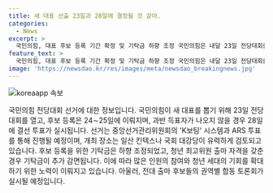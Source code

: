 ```yaml
---
title: 새 대표 선출 23일과 28일에 결정될 것 같아.
categories:
  - News
excerpt: >
  국민의힘, 대표 후보 등록 기간 확정 및 기탁금 하향 조정 국민의힘은 내달 23일 전당대회를 개최하여 새로운 대표를 선출하기로 했다. 후보 등록은 24∼25일에 이뤄지며, 결선 투표는 내달 28일에 실시된다. 기존 9천만원이던 대표 선거 출마 기탁금은 6000만 원으로 하향 조정되었고, 청년 최고위원 출마 자격은 추가 감면을 받아 1000만 원으로 결정되었다. 전당대회와 관련된 일정, 투표 방법 등에 대한 상세 내용이 포함되어 있다.
feature_text: >
  국민의힘, 대표 후보 등록 기간 확정 및 기탁금 하향 조정 국민의힘은 내달 23일 전당대회를 개최하여 새로운 대표를 선출하기로 했다. 후보 등록은 24∼25일에 이뤄지며, 결선 투표는 내달 28일에 실시된다. 기존 9천만원이던 대표 선거 출마 기탁금은 6000만 원으로 하향 조정되었고, 청년 최고위원 출마 자격은 추가 감면을 받아 1000만 원으로 결정되었다. 전당대회와 관련된 일정, 투표 방법 등에 대한 상세 내용이 포함되어 있다.
image: 'https://newsdao.kr/res/images/meta/newsdao_breakingnews.jpg'
---
```


<p><img src="https://newsdao.kr/res/images/meta/newsdao_breakingnews.jpg" alt="koreaapp 속보" /></p>

<p>국민의힘 전당대회 선거에 대한 정보입니다. 국민의힘이 새 대표를 뽑기 위해 23일 전당대회를 열고, 후보 등록은 24∼25일에 이뤄지며, 과반 득표자가 나오지 않을 경우 28일에 결선 투표가 실시됩니다. 선거는 중앙선거관리위원회의 'K보팅' 시스템과 ARS 투표를 통해 진행될 예정이며, 개최 장소는 일산 킨텍스나 국회 대강당이 유력하게 검토되고 있습니다. 후보 등록을 위한 기탁금은 하향 조정되었고, 청년 최고위원 출마 자격을 갖춘 경우 기탁금이 추가 감면됩니다. 이에 따라 많은 인원의 참여와 청년 세대의 기회를 확대하기 위한 노력이 이뤄지고 있습니다. 아울러, 전대 출마 후보들의 권역별 합동 토론회가 실시될 예정입니다.</p>

